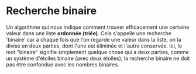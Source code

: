 # Recherche binaire

Un algorithme qui nous indique comment trouver efficacement une certaine valeur dans une liste **ordonnée (triée)**. Cela s'appelle une recherche 'binaire' car à chaque fois que l'on regarde une valeur dans la liste, on la divise en deux parties, dont l'une est éliminée et l'autre conservée. Ici, le mot "binaire" signifie simplement quelque chose qui a deux parties, comme un système d'étoiles binaire (avec deux étoiles); la recherche binaire ne doit pas être confondue avec les nombres binaires.